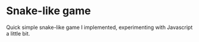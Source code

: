 # Snake-like game

Quick simple snake-like game I implemented, experimenting with Javascript a little bit.